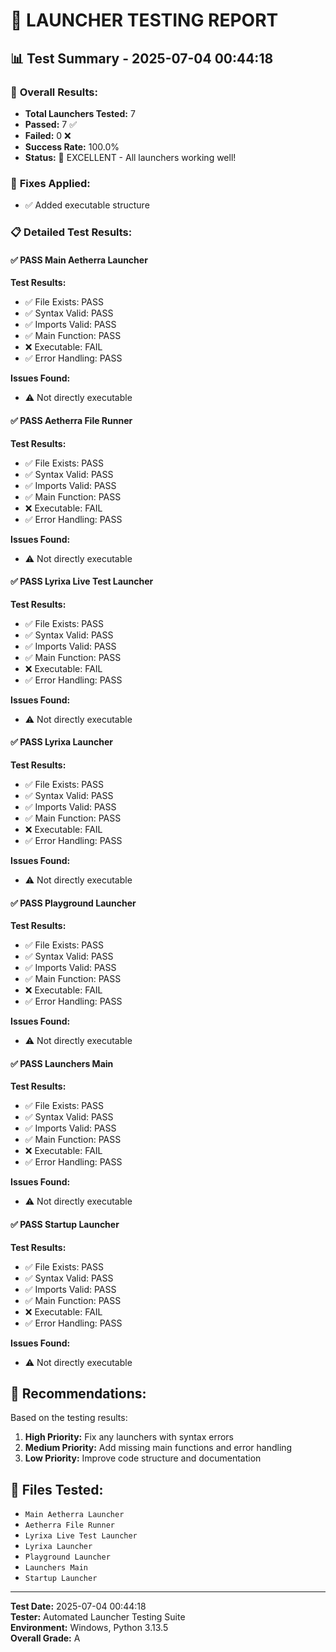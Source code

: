 # 🧪 LAUNCHER TESTING REPORT

## 📊 Test Summary - 2025-07-04 00:44:18

### 🎯 **Overall Results:**
- **Total Launchers Tested:** 7
- **Passed:** 7 ✅
- **Failed:** 0 ❌
- **Success Rate:** 100.0%
- **Status:** 🎉 EXCELLENT - All launchers working well!

### 🔧 **Fixes Applied:**
- ✅ Added executable structure

### 📋 **Detailed Test Results:**

#### ✅ PASS Main Aetherra Launcher

**Test Results:**
- ✅ File Exists: PASS
- ✅ Syntax Valid: PASS
- ✅ Imports Valid: PASS
- ✅ Main Function: PASS
- ❌ Executable: FAIL
- ✅ Error Handling: PASS

**Issues Found:**
- ⚠️ Not directly executable

#### ✅ PASS Aetherra File Runner

**Test Results:**
- ✅ File Exists: PASS
- ✅ Syntax Valid: PASS
- ✅ Imports Valid: PASS
- ✅ Main Function: PASS
- ❌ Executable: FAIL
- ✅ Error Handling: PASS

**Issues Found:**
- ⚠️ Not directly executable

#### ✅ PASS Lyrixa Live Test Launcher

**Test Results:**
- ✅ File Exists: PASS
- ✅ Syntax Valid: PASS
- ✅ Imports Valid: PASS
- ✅ Main Function: PASS
- ❌ Executable: FAIL
- ✅ Error Handling: PASS

**Issues Found:**
- ⚠️ Not directly executable

#### ✅ PASS Lyrixa Launcher

**Test Results:**
- ✅ File Exists: PASS
- ✅ Syntax Valid: PASS
- ✅ Imports Valid: PASS
- ✅ Main Function: PASS
- ❌ Executable: FAIL
- ✅ Error Handling: PASS

**Issues Found:**
- ⚠️ Not directly executable

#### ✅ PASS Playground Launcher

**Test Results:**
- ✅ File Exists: PASS
- ✅ Syntax Valid: PASS
- ✅ Imports Valid: PASS
- ✅ Main Function: PASS
- ❌ Executable: FAIL
- ✅ Error Handling: PASS

**Issues Found:**
- ⚠️ Not directly executable

#### ✅ PASS Launchers Main

**Test Results:**
- ✅ File Exists: PASS
- ✅ Syntax Valid: PASS
- ✅ Imports Valid: PASS
- ✅ Main Function: PASS
- ❌ Executable: FAIL
- ✅ Error Handling: PASS

**Issues Found:**
- ⚠️ Not directly executable

#### ✅ PASS Startup Launcher

**Test Results:**
- ✅ File Exists: PASS
- ✅ Syntax Valid: PASS
- ✅ Imports Valid: PASS
- ✅ Main Function: PASS
- ❌ Executable: FAIL
- ✅ Error Handling: PASS

**Issues Found:**
- ⚠️ Not directly executable


## 🚀 **Recommendations:**

Based on the testing results:

1. **High Priority:** Fix any launchers with syntax errors
2. **Medium Priority:** Add missing main functions and error handling
3. **Low Priority:** Improve code structure and documentation

## 📁 **Files Tested:**

- `Main Aetherra Launcher`
- `Aetherra File Runner`
- `Lyrixa Live Test Launcher`
- `Lyrixa Launcher`
- `Playground Launcher`
- `Launchers Main`
- `Startup Launcher`


---

**Test Date:** 2025-07-04 00:44:18  
**Tester:** Automated Launcher Testing Suite  
**Environment:** Windows, Python 3.13.5  
**Overall Grade:** A

